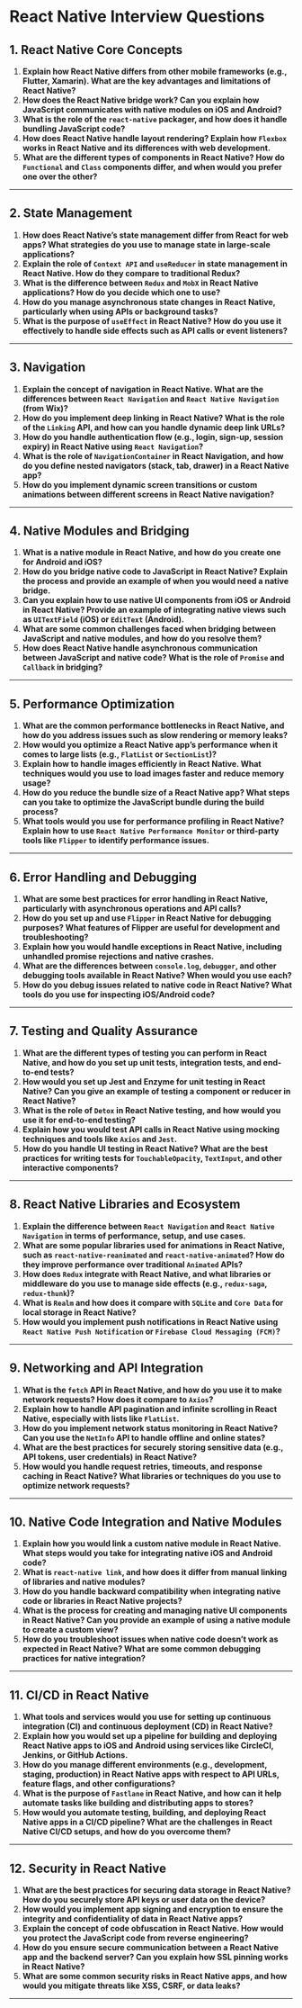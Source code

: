 # React Native Interview Questions

## 1. **React Native Core Concepts**

1. **Explain how React Native differs from other mobile frameworks (e.g., Flutter, Xamarin). What are the key advantages and limitations of React Native?**
2. **How does the React Native bridge work? Can you explain how JavaScript communicates with native modules on iOS and Android?**
3. **What is the role of the `react-native` packager, and how does it handle bundling JavaScript code?**
4. **How does React Native handle layout rendering? Explain how `Flexbox` works in React Native and its differences with web development.**
5. **What are the different types of components in React Native? How do `Functional` and `Class` components differ, and when would you prefer one over the other?**

---

## 2. **State Management**

1. **How does React Native’s state management differ from React for web apps? What strategies do you use to manage state in large-scale applications?**
2. **Explain the role of `Context API` and `useReducer` in state management in React Native. How do they compare to traditional Redux?**
3. **What is the difference between `Redux` and `MobX` in React Native applications? How do you decide which one to use?**
4. **How do you manage asynchronous state changes in React Native, particularly when using APIs or background tasks?**
5. **What is the purpose of `useEffect` in React Native? How do you use it effectively to handle side effects such as API calls or event listeners?**

---

## 3. **Navigation**

1. **Explain the concept of navigation in React Native. What are the differences between `React Navigation` and `React Native Navigation` (from Wix)?**
2. **How do you implement deep linking in React Native? What is the role of the `Linking` API, and how can you handle dynamic deep link URLs?**
3. **How do you handle authentication flow (e.g., login, sign-up, session expiry) in React Native using `React Navigation`?**
4. **What is the role of `NavigationContainer` in React Navigation, and how do you define nested navigators (stack, tab, drawer) in a React Native app?**
5. **How do you implement dynamic screen transitions or custom animations between different screens in React Native navigation?**

---

## 4. **Native Modules and Bridging**

1. **What is a native module in React Native, and how do you create one for Android and iOS?**
2. **How do you bridge native code to JavaScript in React Native? Explain the process and provide an example of when you would need a native bridge.**
3. **Can you explain how to use native UI components from iOS or Android in React Native? Provide an example of integrating native views such as `UITextField` (iOS) or `EditText` (Android).**
4. **What are some common challenges faced when bridging between JavaScript and native modules, and how do you resolve them?**
5. **How does React Native handle asynchronous communication between JavaScript and native code? What is the role of `Promise` and `Callback` in bridging?**

---

## 5. **Performance Optimization**

1. **What are the common performance bottlenecks in React Native, and how do you address issues such as slow rendering or memory leaks?**
2. **How would you optimize a React Native app’s performance when it comes to large lists (e.g., `FlatList` or `SectionList`)?**
3. **Explain how to handle images efficiently in React Native. What techniques would you use to load images faster and reduce memory usage?**
4. **How do you reduce the bundle size of a React Native app? What steps can you take to optimize the JavaScript bundle during the build process?**
5. **What tools would you use for performance profiling in React Native? Explain how to use `React Native Performance Monitor` or third-party tools like `Flipper` to identify performance issues.**

---

## 6. **Error Handling and Debugging**

1. **What are some best practices for error handling in React Native, particularly with asynchronous operations and API calls?**
2. **How do you set up and use `Flipper` in React Native for debugging purposes? What features of Flipper are useful for development and troubleshooting?**
3. **Explain how you would handle exceptions in React Native, including unhandled promise rejections and native crashes.**
4. **What are the differences between `console.log`, `debugger`, and other debugging tools available in React Native? When would you use each?**
5. **How do you debug issues related to native code in React Native? What tools do you use for inspecting iOS/Android code?**

---

## 7. **Testing and Quality Assurance**

1. **What are the different types of testing you can perform in React Native, and how do you set up unit tests, integration tests, and end-to-end tests?**
2. **How would you set up Jest and Enzyme for unit testing in React Native? Can you give an example of testing a component or reducer in React Native?**
3. **What is the role of `Detox` in React Native testing, and how would you use it for end-to-end testing?**
4. **Explain how you would test API calls in React Native using mocking techniques and tools like `Axios` and `Jest`.**
5. **How do you handle UI testing in React Native? What are the best practices for writing tests for `TouchableOpacity`, `TextInput`, and other interactive components?**

---

## 8. **React Native Libraries and Ecosystem**

1. **Explain the difference between `React Navigation` and `React Native Navigation` in terms of performance, setup, and use cases.**
2. **What are some popular libraries used for animations in React Native, such as `react-native-reanimated` and `react-native-animated`? How do they improve performance over traditional `Animated` APIs?**
3. **How does `Redux` integrate with React Native, and what libraries or middleware do you use to manage side effects (e.g., `redux-saga`, `redux-thunk`)?**
4. **What is `Realm` and how does it compare with `SQLite` and `Core Data` for local storage in React Native?**
5. **How would you implement push notifications in React Native using `React Native Push Notification` or `Firebase Cloud Messaging (FCM)`?**

---

## 9. **Networking and API Integration**

1. **What is the `fetch` API in React Native, and how do you use it to make network requests? How does it compare to `Axios`?**
2. **Explain how to handle API pagination and infinite scrolling in React Native, especially with lists like `FlatList`.**
3. **How do you implement network status monitoring in React Native? Can you use the `NetInfo` API to handle offline and online states?**
4. **What are the best practices for securely storing sensitive data (e.g., API tokens, user credentials) in React Native?**
5. **How would you handle request retries, timeouts, and response caching in React Native? What libraries or techniques do you use to optimize network requests?**

---

## 10. **Native Code Integration and Native Modules**

1. **Explain how you would link a custom native module in React Native. What steps would you take for integrating native iOS and Android code?**
2. **What is `react-native link`, and how does it differ from manual linking of libraries and native modules?**
3. **How do you handle backward compatibility when integrating native code or libraries in React Native projects?**
4. **What is the process for creating and managing native UI components in React Native? Can you provide an example of using a native module to create a custom view?**
5. **How do you troubleshoot issues when native code doesn’t work as expected in React Native? What are some common debugging practices for native integration?**

---

## 11. **CI/CD in React Native**

1. **What tools and services would you use for setting up continuous integration (CI) and continuous deployment (CD) in React Native?**
2. **Explain how you would set up a pipeline for building and deploying React Native apps to iOS and Android using services like CircleCI, Jenkins, or GitHub Actions.**
3. **How do you manage different environments (e.g., development, staging, production) in React Native apps with respect to API URLs, feature flags, and other configurations?**
4. **What is the purpose of `Fastlane` in React Native, and how can it help automate tasks like building and distributing apps to stores?**
5. **How would you automate testing, building, and deploying React Native apps in a CI/CD pipeline? What are the challenges in React Native CI/CD setups, and how do you overcome them?**

---

## 12. **Security in React Native**

1. **What are the best practices for securing data storage in React Native? How do you securely store API keys or user data on the device?**
2. **How would you implement app signing and encryption to ensure the integrity and confidentiality of data in React Native apps?**
3. **Explain the concept of code obfuscation in React Native. How would you protect the JavaScript code from reverse engineering?**
4. **How do you ensure secure communication between a React Native app and the backend server? Can you explain how SSL pinning works in React Native?**
5. **What are some common security risks in React Native apps, and how would you mitigate threats like XSS, CSRF, or data leaks?**

---

